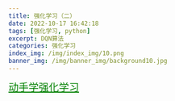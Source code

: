 ```yaml
---
title: 强化学习（二）
date: 2022-10-17 16:42:18
tags: [强化学习, python]
excerpt: DQN算法
categories: 强化学习
index_img: /img/index_img/10.png
banner_img: /img/banner_img/background10.jpg
---
```


<a class="btn" target="_blank" rel="noopener" style="font-size:20px; color: green" href="https://hrl.boyuai.com/chapter/1/%E5%88%9D%E6%8E%A2%E5%BC%BA%E5%8C%96%E5%AD%A6%E4%B9%A0" title="github">动手学强化学习</a>
